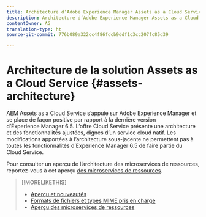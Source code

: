 ```yaml
---
title: Architecture d’Adobe Experience Manager Assets as a Cloud Service
description: Architecture d’Adobe Experience Manager Assets as a Cloud Service
contentOwner: AG
translation-type: ht
source-git-commit: 776b089a322cc4f86fdcb9ddf1c3cc207fc85d39

---
```



# Architecture de la solution Assets as a Cloud Service {#assets-architecture}

AEM Assets as a Cloud Service s’appuie sur Adobe Experience Manager et se place de façon positive par rapport à la dernière version d’Experience Manager 6.5. L’offre Cloud Service présente une architecture et des fonctionnalités ajustées, dignes d’un service cloud natif. Les modifications apportées à l’architecture sous-jacente ne permettent pas à toutes les fonctionnalités d’Experience Manager 6.5 de faire partie du Cloud Service.

Pour consulter un aperçu de l’architecture des microservices de ressources, reportez-vous à cet aperçu [des microservices de ressources](asset-microservices-overview.md#asset-microservices-architecture).

>[!MORELIKETHIS]
>
>* [Aperçu et nouveautés](/help/assets/overview.md)
>* [Formats de fichiers et types MIME pris en charge](file-format-support.md)
>* [Aperçu des microservices de ressources](asset-microservices-overview.md)


